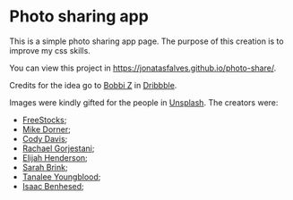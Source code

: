 # Photo sharing app

This is a simple photo sharing app page. The purpose of this creation is to improve my css skills.

You can view this project in <https://jonatasfalves.github.io/photo-share/>.

Credits for the idea go to [Bobbi Z](https://dribbble.com/Bobbi) in [Dribbble](https://dribbble.com/shots/4051720-Social-contact).

Images were kindly gifted for the people in [Unsplash](https://unsplash.com/). The creators were: 

* [FreeStocks](https://unsplash.com/@freestocks);
* [Mike Dorner](https://unsplash.com/@dorner);
* [Cody Davis](https://unsplash.com/@codytdavis);
* [Rachael Gorjestani](https://unsplash.com/@rachaelgorjestani);
* [Elijah Henderson](https://unsplash.com/@elijahhenderson);
* [Sarah Brink](https://unsplash.com/@graystreet);
* [Tanalee Youngblood](https://unsplash.com/@theheartdept);
* [Isaac Benhesed](https://unsplash.com/@isaacbenhesed);